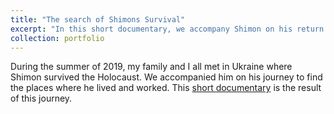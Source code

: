 ```yaml
---
title: "The search of Shimons Survival"
excerpt: "In this short documentary, we accompany Shimon on his return to Ukraine where he survived the Holocaust"
collection: portfolio
---
```


During the summer of 2019, my family and I all met in Ukraine where Shimon survived the Holocaust. We accompanied him on his journey to find the places where he lived and worked. This [short documentary](https://www.youtube.com/watch?v=IRLD5FyI524) is the result of this journey.